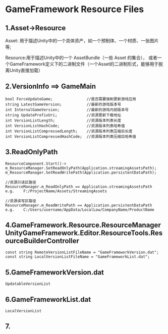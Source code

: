 # GameFramework Resource Files


## 1.Asset->Resource
Asset: 用于描述Unity中的一个具体资产，如一个预制体、一个材质、一张图片等;

Resource:用于描述Unity中的一个 AssetBundle（一些 Asset 的集合），
		或者一个GameFramework定义下的二进制文件（一个Asset的二进制形式，能够用于脱离Unity直接加载）

## 2.VersionInfo ==> GameMain
	bool ForceUpdateGame;				//是否需要强制更新游戏应用
	string LatestGameVersion;			//最新的游戏版本号
	int InternalGameVersion;			//最新的游戏内部版本号
	string UpdatePrefixUri;				//资源更新下载地址
	int VersionListLength;				//资源版本列表长度
	int VersionListHashCode;			//资源版本列表哈希值
	int VersionListCompressedLength;	//资源版本列表压缩后长度
	int VersionListCompressedHashCode;	//资源版本列表压缩后哈希值

## 3.ReadOnlyPath
	ResourceComponent.Start()->
	m_ResourceManager.SetReadOnlyPath(Application.streamingAssetsPath);
	m_ResourceManager.SetReadWritePath(Application.persistentDataPath);
	
	//资源只读区路径
	ResourceManager.m_ReadOnlyPath == Application.streamingAssetsPath
	e.g. 	F:/ProjectName/Assets/StreamingAssets
	
	//资源读写区路径
	ResourceManager.m_ReadWritePath == Application.persistentDataPath
	e.g. 	C:/Users/username/AppData/LocalLow/CompanyName/ProductName
	
## 4.GameFramework.Resource.ResourceManager    UnityGameFramework.Editor.ResourceTools.ResourceBuilderController
	const string RemoteVersionListFileName = "GameFrameworkVersion.dat";
	const string LocalVersionListFileName = "GameFrameworkList.dat";
	

## 5.GameFrameworkVersion.dat
	UpdatableVersionList

	
## 6.GameFrameworkList.dat
	LocalVersionList
	
## 7.


















	
	
	
	
